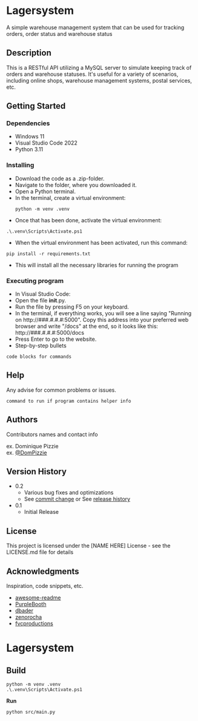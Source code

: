 # Lagersystem

A simple warehouse management system that can be used for tracking orders, order status and warehouse status

## Description

This is a RESTful API utilizing a MySQL server to simulate keeping track of orders and warehouse statuses. It's useful for a variety of scenarios, including online shops, warehouse management systems, postal services, etc.

## Getting Started

### Dependencies

* Windows 11
* Visual Studio Code 2022
* Python 3.11

### Installing

* Download the code as a .zip-folder.
* Navigate to the folder, where you downloaded it.
* Open a Python terminal.
* In the terminal, create a virtual environment:
  ```
  python -m venv .venv
  ```
* Once that has been done, activate the virtual environment:
```
.\.venv\Scripts\Activate.ps1
```
* When the virtual environment has been activated, run this command:
```
pip install -r requirements.txt
```
* This will install all the necessary libraries for running the program
### Executing program

* In Visual Studio Code:
* Open the file __init__.py.
* Run the file by pressing F5 on your keyboard.
* In the terminal, if everything works, you will see a line saying "Running on http://###.#.#.#:5000". Copy this address into your preferred web browser and write "/docs" at the end, so it looks like this: http://###.#.#.#:5000/docs
* Press Enter to go to the website.
* Step-by-step bullets
```
code blocks for commands
```

## Help

Any advise for common problems or issues.
```
command to run if program contains helper info
```

## Authors

Contributors names and contact info

ex. Dominique Pizzie  
ex. [@DomPizzie](https://twitter.com/dompizzie)

## Version History

* 0.2
    * Various bug fixes and optimizations
    * See [commit change]() or See [release history]()
* 0.1
    * Initial Release

## License

This project is licensed under the [NAME HERE] License - see the LICENSE.md file for details

## Acknowledgments

Inspiration, code snippets, etc.
* [awesome-readme](https://github.com/matiassingers/awesome-readme)
* [PurpleBooth](https://gist.github.com/PurpleBooth/109311bb0361f32d87a2)
* [dbader](https://github.com/dbader/readme-template)
* [zenorocha](https://gist.github.com/zenorocha/4526327)
* [fvcproductions](https://gist.github.com/fvcproductions/1bfc2d4aecb01a834b46)

# Lagersystem


## Build

```
python -m venv .venv
.\.venv\Scripts\Activate.ps1
```

**Run**  
```
python src/main.py
```
